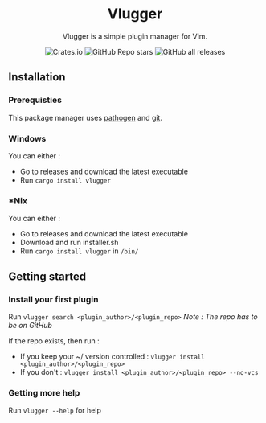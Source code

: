 <div align="center">
	
# Vlugger

Vlugger is a simple plugin manager for Vim.
	
![Crates.io](https://img.shields.io/crates/d/vlugger?label=Downloads%20%28crates.io%29)
![GitHub Repo stars](https://img.shields.io/github/stars/Wafelack/vlugger?color=sucess&label=Stars&logo=Github)
![GitHub all releases](https://img.shields.io/github/downloads/Wafelack/vlugger/total?label=Downloads%20%28GitHub%20releases%29)
		
</div>

## Installation

### Prerequisties

This package manager uses [pathogen](https://github.com/tpope/vim-pathogen) and [git](https://git-scm.com).

### Windows

You can either :

- Go to releases and download the latest executable
- Run `cargo install vlugger`

### \*Nix

You can either :
 
- Go to releases and download the latest executable
- Download and run installer.sh
- Run `cargo install vlugger` in `/bin/`

## Getting started

### Install your first plugin

Run `vlugger search <plugin_author>/<plugin_repo>` *Note : The repo has to be on GitHub*

If the repo exists, then run : 

- If you keep your ~/ version controlled : `vlugger install <plugin_author>/<plugin_repo>`
- If you don't : `vlugger install <plugin_author>/<plugin_repo> --no-vcs`

### Getting more help

Run `vlugger --help` for help

